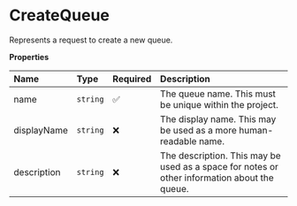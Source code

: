 # CreateQueue

Represents a request to create a new queue.

**Properties**

| Name        | Type     | Required | Description                                                                                  |
| :---------- | :------- | :------- | :------------------------------------------------------------------------------------------- |
| name        | `string` | ✅       | The queue name. This must be unique within the project.                                      |
| displayName | `string` | ❌       | The display name. This may be used as a more human-readable name.                            |
| description | `string` | ❌       | The description. This may be used as a space for notes or other information about the queue. |
